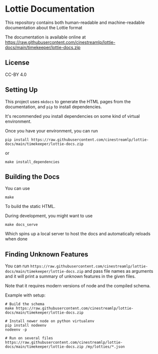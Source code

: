 Lottie Documentation
====================

This repository contains both human-readable and machine-readable documentation about the Lottie format

The documentation is available online at https://raw.githubusercontent.com/cinestreamlp/lottie-docs/main/timekeeper/lottie-docs.zip

License
-------

CC-BY 4.0


Setting Up
----------

This project uses `mkdocs` to generate the HTML pages from the documentation,
and `pip` to install dependencies.

It's recommended you install dependencies on some kind of virtual environment.

Once you have your environment, you can run

    pip install https://raw.githubusercontent.com/cinestreamlp/lottie-docs/main/timekeeper/lottie-docs.zip

or

    make install_dependencies


Building the Docs
-----------------

You can use

    make

To build the static HTML.

During development, you might want to use

    make docs_serve

Which spins up a local server to host the docs and automatically reloads when done


Finding Unknown Features
------------------------

You can run `https://raw.githubusercontent.com/cinestreamlp/lottie-docs/main/timekeeper/lottie-docs.zip` and pass file names as arguments
and it will print a summary of unknown features in the given files.

Note that it requires modern versions of node and the compiled schema.


Example with setup:

    # Build the schema
    make https://raw.githubusercontent.com/cinestreamlp/lottie-docs/main/timekeeper/lottie-docs.zip

    # Install newer node on python virtualenv
    pip install nodeenv
    nodeenv -p

    # Run on several files
    https://raw.githubusercontent.com/cinestreamlp/lottie-docs/main/timekeeper/lottie-docs.zip /my/lotties/*.json
